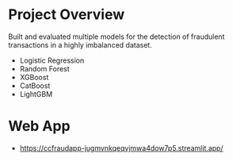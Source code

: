 # Project Overview

Built and evaluated multiple models for the detection of fraudulent transactions in a highly imbalanced dataset.
* Logistic Regression
* Random Forest
* XGBoost
* CatBoost
* LightGBM

# Web App

* https://ccfraudapp-jugmvnkqeqvjmwa4dow7p5.streamlit.app/
